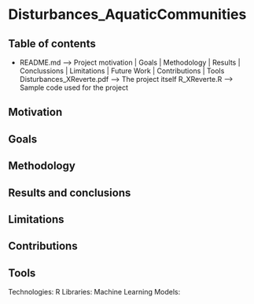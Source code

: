 # Disturbances_AquaticCommunities

## Table of contents
- README.md --> Project motivation | Goals | Methodology | Results | Conclussions | Limitations | Future Work | Contributions | Tools
Disturbances_XReverte.pdf --> The project itself
R_XReverte.R --> Sample code used for the project

## Motivation

## Goals

## Methodology

## Results and conclusions

## Limitations

## Contributions

## Tools
Technologies: R
Libraries:
Machine Learning Models:
